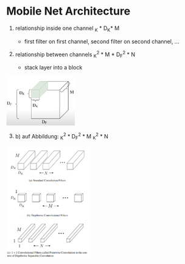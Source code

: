 # Mobile Net Architecture

1) relationship inside one channel <math> D<sub>K</sub> * D<sub>K</sub>* M <math>
    - first filter on first channel, second filter on second channel, ...
  
2) relationship between channels <math> D<sub>K</sub><sup>2</sup> * M * D<sub>F</sub><sup>2</sup> * N <math> -> with N filters
    - stack layer into a block
  <img src="https://github.com/gitkatrin/gesture_project/blob/master/images/regular_conv.png" width="180">
  
3) b) auf Abbildung: <math> D<sub>K</sub><sup>2</sup> * D<sub>F</sub><sup>2</sup> * M <math>     c) auf Abbildung: <math> M * D<sub>K</sub><sup>2</sup> * N<math>

  <img src="https://github.com/gitkatrin/gesture_project/blob/master/images/mobile_net.png" width="220">

